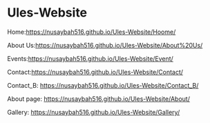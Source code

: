 # Ules-Website



Home:https://nusaybah516.github.io/Ules-Website/Hoome/














About Us:https://nusaybah516.github.io/Ules-Website/About%20Us/
















Events:https://nusaybah516.github.io/Ules-Website/Event/
















Contact:https://nusaybah516.github.io/Ules-Website/Contact/











Contact_B: https://nusaybah516.github.io/Ules-Website/Contact_B/











About page: https://nusaybah516.github.io/Ules-Website/About/









Gallery: https://nusaybah516.github.io/Ules-Website/Gallery/
